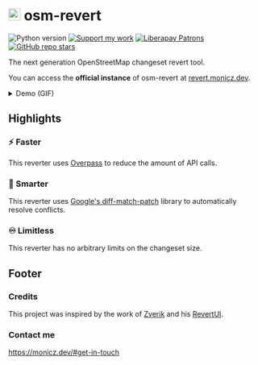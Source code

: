 # <img height="24" src="https://github.com/Zaczero/osm-revert/blob/main/web/static/img/favicon/256.webp?raw=true" alt="🗺️"> osm-revert

![Python version](https://shields.monicz.dev/badge/python-v3.12-blue)
[![Support my work](https://shields.monicz.dev/badge/%E2%99%A5%EF%B8%8F%20Support%20my%20work-purple)](https://monicz.dev/#support-my-work)
[![Liberapay Patrons](https://shields.monicz.dev/liberapay/patrons/Zaczero?logo=liberapay)](https://liberapay.com/Zaczero/)
[![GitHub repo stars](https://shields.monicz.dev/github/stars/Zaczero/osm-revert?style=social)](https://github.com/Zaczero/osm-revert)

The next generation OpenStreetMap changeset revert tool.

You can access the **official instance** of osm-revert at [revert.monicz.dev](https://revert.monicz.dev).

<details>
<summary>Demo (GIF)</summary>
<img width="50%" src="https://github.com/Zaczero/osm-revert/blob/main/icon/osm-revert.gif?raw=true" alt="Tool demo">
</details>

## Highlights

### ⚡️ Faster

This reverter uses [Overpass](https://overpass-api.de) to reduce the amount of API calls.

### 🧠 Smarter

This reverter uses [Google's diff-match-patch](https://github.com/google/diff-match-patch) library to automatically resolve conflicts.

### ♾️ Limitless

This reverter has no arbitrary limits on the changeset size.

## Footer

### Credits

This project was inspired by the work of [Zverik](https://github.com/Zverik) and his [RevertUI](https://github.com/Zverik/RevertUI).

### Contact me

<https://monicz.dev/#get-in-touch>
